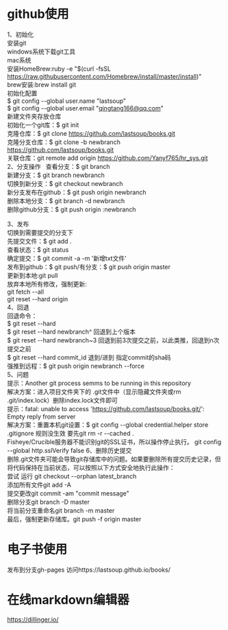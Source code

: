 
# github使用
1、初始化      
安装git   
windows系统下载git工具   
mac系统   
安装HomeBrew:ruby -e "$(curl -fsSL https://raw.githubusercontent.com/Homebrew/install/master/install)"   
brew安装:brew install git    
初始化配置   
$ git config --global user.name "lastsoup"   
$ git config --global user.email "qingtang166@qq.com"   
新建文件夹存放仓库   
初始化一个git库：$ git init   
克隆仓库：$ git clone https://github.com/lastsoup/books.git    
克隆分支仓库：$ git clone -b newbranch https://github.com/lastsoup/books.git    
关联仓库：git remote add origin https://github.com/Yanyf765/hr_sys.git    
2、分支操作   
查看分支：$ git branch   
新建分支：$ git branch newbranch   
切换到新分支：$ git checkout newbranch   
新分支发布在github：$ git push origin newbranch   
删除本地分支：$ git branch -d newbranch   
删除github分支：$ git push origin :newbranch    

3、发布   
切换到需要提交的分支下   
先提交文件：$ git add .   
查看状态：$ git status   
确定提交：$ git commit -a -m '新增txt文件'   
发布到github：$ git push/有分支：$ git push origin master   
更新到本地:git pull   
放弃本地所有修改，强制更新:   
git fetch --all   
git reset --hard origin   
4、回退   
回退命令：   
$ git reset --hard  
$ git reset --hard newbranch^         回退到上个版本   
$ git reset --hard newbranch~3        回退到前3次提交之前，以此类推，回退到n次提交之前   
$ git reset --hard commit_id     退到/进到 指定commit的sha码   
强推到远程：$ git push origin newbranch --force      
5、问题   
提示：Another git process semms to be running in this repository   
解决方案：进入项目文件夹下的 .git文件中（显示隐藏文件夹或rm .git/index.lock）删除index.lock文件即可   
提示：fatal: unable to access 'https://github.com/lastsoup/books.git/': Empty reply from server   
解决方案：重置本机git设置：$ git config --global credential.helper store   
.gitignore 规则没生效 要先git rm -r --cached .   
Fisheye/Crucible服务器不能识别git的SSL证书，所以操作停止执行。
git config --global http.sslVerify false
6、删除历史提交   
删除.git文件夹可能会导致git存储库中的问题。如果要删除所有提交历史记录，但将代码保持在当前状态，可以按照以下方式安全地执行此操作：   
尝试 运行 git checkout --orphan latest_branch   
添加所有文件git add -A   
提交更改git commit -am "commit message"   
删除分支git branch -D master   
将当前分支重命名git branch -m master   
最后，强制更新存储库。git push -f origin master   
# 电子书使用   
发布到分支gh-pages 访问https://lastsoup.github.io/books/
# 在线markdown编辑器
https://dillinger.io/
